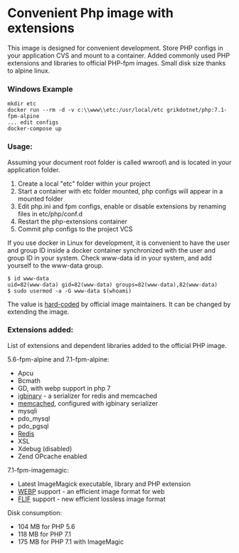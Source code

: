 # Convenient Php image with extensions

This image is designed for convenient development. Store PHP configs in your application CVS and mount to a container.
Added commonly used PHP extensions and libraries to official PHP-fpm images.
Small disk size thanks to alpine linux.

### Windows Example
```
mkdir etc
docker run --rm -d -v c:\\www\\etc:/usr/local/etc grikdotnet/php:7.1-fpm-alpine 
... edit configs
docker-compose up
```

### Usage:
Assuming your document root folder is called wwroot\ and is located in your application folder.
1. Create a local "etc" folder within your project
2. Start a container with etc folder mounted, php configs will appear in a mounted folder
3. Edit php.ini and fpm configs, enable or disable extensions by renaming files in etc/php/conf.d 
5. Restart the php-extensions container
6. Commit php configs to the project VCS

If you use docker in Linux for development, it is convenient to have the user and group ID inside a docker container synchronized with the user and group ID in your system. Check www-data id in your system, and add yourself to the www-data group.
```
$ id www-data
uid=82(www-data) gid=82(www-data) groups=82(www-data),82(www-data)
$ sudo usermod -a -G www-data $(whoami)
```
The value is [hard-coded](https://github.com/docker-library/php/blob/master/7.1/fpm/alpine/Dockerfile#L28) by official image maintainers. It can be changed by extending the image.

### Extensions added:

List of extensions and dependent libraries added to the official PHP image.

5.6-fpm-alpine and 7.1-fpm-alpine:

* Apcu
* Bcmath
* GD, with webp support in php 7
* [igbinary](https://github.com/igbinary/igbinary) - a serializer for redis and memcached
* [memcached](https://github.com/php-memcached-dev/php-memcached/tree/php7), configured with igbinary serializer
* mysqli
* pdo_mysql
* pdo_pgsql
* [Redis](https://github.com/phpredis/phpredis)
* XSL
* Xdebug (disabled)
* Zend OPcache enabled

7.1-fpm-imagemagic:
* Latest ImageMagick executable, library and PHP extension
* [WEBP](https://en.wikipedia.org/wiki/WebP) support - an efficient image format for web
* [FLIF](https://en.wikipedia.org/wiki/Free_Lossless_Image_Format) support - new efficient lossless image format

Disk consumption: 
* 104 MB for PHP 5.6
* 118 MB for PHP 7.1
* 175 MB for PHP 7.1 with ImageMagic
